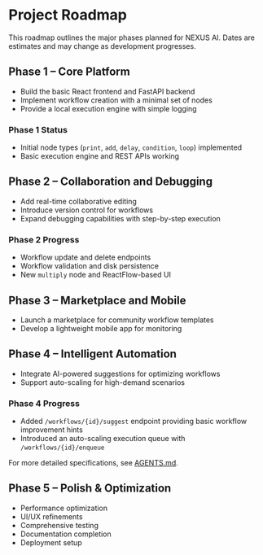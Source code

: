 # Project Roadmap

This roadmap outlines the major phases planned for NEXUS AI. Dates are estimates and may change as development progresses.

## Phase 1 – Core Platform
- Build the basic React frontend and FastAPI backend
- Implement workflow creation with a minimal set of nodes
- Provide a local execution engine with simple logging

### Phase 1 Status
- Initial node types (`print`, `add`, `delay`, `condition`, `loop`) implemented
- Basic execution engine and REST APIs working

## Phase 2 – Collaboration and Debugging
- Add real-time collaborative editing
- Introduce version control for workflows
- Expand debugging capabilities with step-by-step execution

### Phase 2 Progress
- Workflow update and delete endpoints
- Workflow validation and disk persistence
- New `multiply` node and ReactFlow-based UI

## Phase 3 – Marketplace and Mobile
- Launch a marketplace for community workflow templates
- Develop a lightweight mobile app for monitoring

## Phase 4 – Intelligent Automation
- Integrate AI-powered suggestions for optimizing workflows
- Support auto-scaling for high-demand scenarios

### Phase 4 Progress
- Added `/workflows/{id}/suggest` endpoint providing basic workflow improvement hints
- Introduced an auto-scaling execution queue with `/workflows/{id}/enqueue`

For more detailed specifications, see [AGENTS.md](AGENTS.md).

## Phase 5 – Polish & Optimization
- Performance optimization
- UI/UX refinements
- Comprehensive testing
- Documentation completion
- Deployment setup

